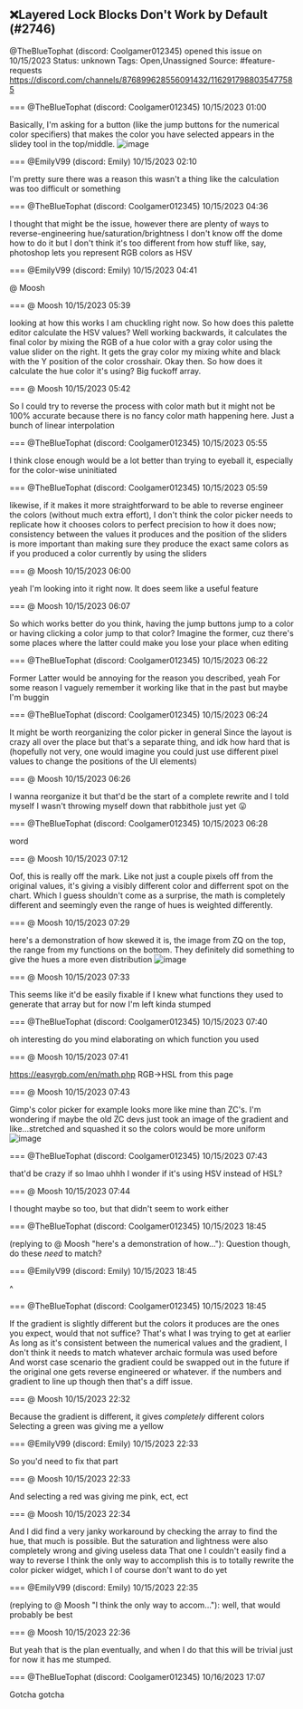 ## ❌Layered Lock Blocks Don't Work by Default (#2746)
@TheBlueTophat (discord: Coolgamer012345) opened this issue on 10/15/2023
Status: unknown
Tags: Open,Unassigned
Source: #feature-requests https://discord.com/channels/876899628556091432/1162917988035477585


=== @TheBlueTophat (discord: Coolgamer012345) 10/15/2023 01:00

Basically, I'm asking for a button (like the jump buttons for the numerical color specifiers) that makes the color you have selected appears in the slidey tool in the top/middle.
![image](https://cdn.discordapp.com/attachments/1162917988035477585/1162917988689780747/image.png?ex=65ed0646&is=65da9146&hm=d5a92c00311fd566ca9fc417fae29ae85fdb3709243f462b982ae68be5d18cfc&)

=== @EmilyV99 (discord: Emily) 10/15/2023 02:10

I'm pretty sure there was a reason this wasn't a thing
like the calculation was too difficult or something

=== @TheBlueTophat (discord: Coolgamer012345) 10/15/2023 04:36

I thought that might be the issue, however there are plenty of ways to reverse-engineering hue/saturation/brightness
I don't know off the dome how to do it but I don't think it's too different from how stuff like, say, photoshop lets you represent RGB colors as HSV

=== @EmilyV99 (discord: Emily) 10/15/2023 04:41

@ Moosh

=== @ Moosh 10/15/2023 05:39

looking at how this works I am chuckling right now. So how does this palette editor calculate the HSV values? Well working backwards, it calculates the final color by mixing the RGB of a hue color with a gray color using the value slider on the right. It gets the gray color my mixing white and black with the Y position of the color crosshair. Okay then. So how does it calculate the hue color it's using? Big fuckoff array.

=== @ Moosh 10/15/2023 05:42

So I could try to reverse the process with color math but it might not be 100% accurate because there is no fancy color math happening here. Just a bunch of linear interpolation

=== @TheBlueTophat (discord: Coolgamer012345) 10/15/2023 05:55

I think close enough would be a lot better than trying to eyeball it, especially for the color-wise uninitiated

=== @TheBlueTophat (discord: Coolgamer012345) 10/15/2023 05:59

likewise, if it makes it more straightforward to be able to reverse engineer the colors (without much extra effort), I don't think the color picker needs to replicate how it chooses colors to perfect precision to how it does now; consistency between the values it produces and the position of the sliders is more important than making sure they produce the exact same colors as if you produced a color currently by using the sliders

=== @ Moosh 10/15/2023 06:00

yeah I'm looking into it right now. It does seem like a useful feature

=== @ Moosh 10/15/2023 06:07

So which works better do you think, having the jump buttons jump to a color or having clicking a color jump to that color?
Imagine the former, cuz there's some places where the latter could make you lose your place when editing

=== @TheBlueTophat (discord: Coolgamer012345) 10/15/2023 06:22

Former
Latter would be annoying for the reason you described, yeah
For some reason I vaguely remember it working like that in the past but maybe I'm buggin

=== @TheBlueTophat (discord: Coolgamer012345) 10/15/2023 06:24

It might be worth reorganizing the color picker in general
Since the layout is crazy all over the place
but that's a separate thing, and idk how hard that is (hopefully not very, one would imagine you could just use different pixel values to change the positions of the UI elements)

=== @ Moosh 10/15/2023 06:26

I wanna reorganize it but that'd be the start of a complete rewrite and I told myself I wasn't throwing myself down that rabbithole just yet 😛

=== @TheBlueTophat (discord: Coolgamer012345) 10/15/2023 06:28

word

=== @ Moosh 10/15/2023 07:12

Oof, this is really off the mark. Like not just a couple pixels off from the original values, it's  giving a visibly different color and differrent spot on the chart. Which I guess shouldn't come as a surprise, the math is completely different and seemingly even the range of hues is weighted differently.

=== @ Moosh 10/15/2023 07:29

here's a demonstration of how skewed it is, the image from ZQ on the top, the range from my functions on the bottom. They definitely did something to give the hues a more even distribution
![image](https://cdn.discordapp.com/attachments/1162917988035477585/1163015857182609500/ZCHue.png?ex=65e426ec&is=65d1b1ec&hm=ea769e9dcea8adc1de90cbbcecc37d5a72fdd51eba95f315fa9a42c282750955&)

=== @ Moosh 10/15/2023 07:33

This seems like it'd be easily fixable if I knew what functions they used to generate that array but for now I'm left kinda stumped

=== @TheBlueTophat (discord: Coolgamer012345) 10/15/2023 07:40

oh interesting
do you mind elaborating on which function you used

=== @ Moosh 10/15/2023 07:41

https://easyrgb.com/en/math.php
RGB->HSL from this page

=== @ Moosh 10/15/2023 07:43

Gimp's color picker for example looks more like mine than ZC's. I'm wondering if maybe the old ZC devs just took an image of the gradient and like...stretched and squashed it so the colors would be more uniform
![image](https://cdn.discordapp.com/attachments/1162917988035477585/1163019243760140370/image.png?ex=65e42a13&is=65d1b513&hm=5bb4161131568004a31fdc5ac7e9942dcba5539a9d0ba8fcbff41cbed27fc0da&)

=== @TheBlueTophat (discord: Coolgamer012345) 10/15/2023 07:43

that'd be crazy if so
lmao
uhhh
I wonder if it's using HSV instead of HSL?

=== @ Moosh 10/15/2023 07:44

I thought maybe so too, but that didn't seem to work either

=== @TheBlueTophat (discord: Coolgamer012345) 10/15/2023 18:45

(replying to @ Moosh "here's a demonstration of how…"): Question though, do these _need_ to match?

=== @EmilyV99 (discord: Emily) 10/15/2023 18:45

^

=== @TheBlueTophat (discord: Coolgamer012345) 10/15/2023 18:45

If the gradient is slightly different but the colors it produces are the ones you expect, would that not suffice?
That's what I was trying to get at earlier
As long as it's consistent between the numerical values and the gradient, I don't think it needs to match whatever archaic formula was used before
And worst case scenario the gradient could be swapped out in the future if the original one gets reverse engineered or whatever.
if the numbers and gradient to line up though then that's a diff issue.

=== @ Moosh 10/15/2023 22:32

Because the gradient is different, it gives _completely_ different colors
Selecting a green was giving me a yellow

=== @EmilyV99 (discord: Emily) 10/15/2023 22:33

So you'd need to fix that part

=== @ Moosh 10/15/2023 22:33

And selecting a red was giving me pink, ect, ect

=== @ Moosh 10/15/2023 22:34

And I did find a very janky workaround by checking the array to find the hue, that much is possible. But the saturation and lightness were also completely wrong and giving useless data
That one I couldn't easily find a way to reverse
I think the only way to accomplish this is to totally rewrite the color picker widget, which I of course don't want to do yet

=== @EmilyV99 (discord: Emily) 10/15/2023 22:35

(replying to @ Moosh "I think the only way to accom…"): well, that would probably be best

=== @ Moosh 10/15/2023 22:36

But yeah that is the plan eventually, and when I do that this will be trivial
just for now it has me stumped.

=== @TheBlueTophat (discord: Coolgamer012345) 10/16/2023 17:07

Gotcha gotcha
